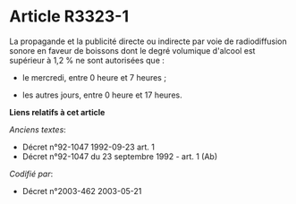 # Article R3323-1

La propagande et la publicité directe ou indirecte par voie de radiodiffusion sonore en faveur de boissons dont le degré
volumique d'alcool est supérieur à 1,2 % ne sont autorisées que :

- le mercredi, entre 0 heure et 7 heures ;

- les autres jours, entre 0 heure et 17 heures.

**Liens relatifs à cet article**

_Anciens textes_:

  - Décret n°92-1047 1992-09-23 art. 1
  - Décret n°92-1047 du 23 septembre 1992 - art. 1 (Ab)

_Codifié par_:

  - Décret n°2003-462 2003-05-21
